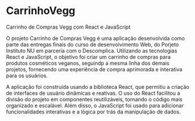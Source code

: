# CarrinhoVegg

Carrinho de Compras Vegg com React e JavaScript

O projeto Carrinho de Compras Vegg é uma aplicação desenvolvida como parte das entregas finais do curso de desenvolvimento Web, do Porjeto Instituto NU em parceria com o Descomplica. Utilizando as tecnologias React e JavaScript, o objetivo foi criar um carrinho de compras para produtos cosméticos veganos, seguindp a mesma linha dos demais projetos, fornecendo uma experiência de compra aprimorada e interativa para os usuários.

A aplicação foi construída usando a biblioteca React, que permitiu a criação de interfaces de usuário dinâmicas e reativas. O uso do React facilitou a divisão do projeto em componentes reutilizáveis, tornando o código mais organizado e escalável. Além disso, o JavaScript foi usado para adicionar funcionalidades interativas e a lógica por trás da manipulação de dados.
